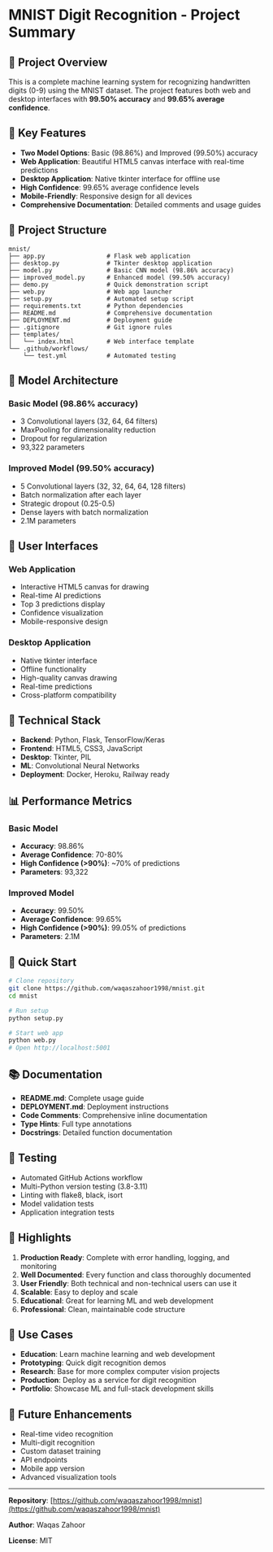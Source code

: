 # MNIST Digit Recognition - Project Summary

## 🎯 Project Overview

This is a complete machine learning system for recognizing handwritten digits (0-9) using the MNIST dataset. The project features both web and desktop interfaces with **99.50% accuracy** and **99.65% average confidence**.

## 🚀 Key Features

- **Two Model Options**: Basic (98.86%) and Improved (99.50%) accuracy
- **Web Application**: Beautiful HTML5 canvas interface with real-time predictions
- **Desktop Application**: Native tkinter interface for offline use
- **High Confidence**: 99.65% average confidence levels
- **Mobile-Friendly**: Responsive design for all devices
- **Comprehensive Documentation**: Detailed comments and usage guides

## 📁 Project Structure

```
mnist/
├── app.py                 # Flask web application
├── desktop.py             # Tkinter desktop application
├── model.py               # Basic CNN model (98.86% accuracy)
├── improved_model.py      # Enhanced model (99.50% accuracy)
├── demo.py                # Quick demonstration script
├── web.py                 # Web app launcher
├── setup.py               # Automated setup script
├── requirements.txt       # Python dependencies
├── README.md              # Comprehensive documentation
├── DEPLOYMENT.md          # Deployment guide
├── .gitignore             # Git ignore rules
├── templates/
│   └── index.html         # Web interface template
└── .github/workflows/
    └── test.yml           # Automated testing
```

## 🧠 Model Architecture

### Basic Model (98.86% accuracy)
- 3 Convolutional layers (32, 64, 64 filters)
- MaxPooling for dimensionality reduction
- Dropout for regularization
- 93,322 parameters

### Improved Model (99.50% accuracy)
- 5 Convolutional layers (32, 32, 64, 64, 128 filters)
- Batch normalization after each layer
- Strategic dropout (0.25-0.5)
- Dense layers with batch normalization
- 2.1M parameters

## 🎨 User Interfaces

### Web Application
- Interactive HTML5 canvas for drawing
- Real-time AI predictions
- Top 3 predictions display
- Confidence visualization
- Mobile-responsive design

### Desktop Application
- Native tkinter interface
- Offline functionality
- High-quality canvas drawing
- Real-time predictions
- Cross-platform compatibility

## 🔧 Technical Stack

- **Backend**: Python, Flask, TensorFlow/Keras
- **Frontend**: HTML5, CSS3, JavaScript
- **Desktop**: Tkinter, PIL
- **ML**: Convolutional Neural Networks
- **Deployment**: Docker, Heroku, Railway ready

## 📊 Performance Metrics

### Basic Model
- **Accuracy**: 98.86%
- **Average Confidence**: 70-80%
- **High Confidence (>90%)**: ~70% of predictions
- **Parameters**: 93,322

### Improved Model
- **Accuracy**: 99.50%
- **Average Confidence**: 99.65%
- **High Confidence (>90%)**: 99.05% of predictions
- **Parameters**: 2.1M

## 🚀 Quick Start

```bash
# Clone repository
git clone https://github.com/waqaszahoor1998/mnist.git
cd mnist

# Run setup
python setup.py

# Start web app
python web.py
# Open http://localhost:5001
```

## 📚 Documentation

- **README.md**: Complete usage guide
- **DEPLOYMENT.md**: Deployment instructions
- **Code Comments**: Comprehensive inline documentation
- **Type Hints**: Full type annotations
- **Docstrings**: Detailed function documentation

## 🧪 Testing

- Automated GitHub Actions workflow
- Multi-Python version testing (3.8-3.11)
- Linting with flake8, black, isort
- Model validation tests
- Application integration tests

## 🌟 Highlights

1. **Production Ready**: Complete with error handling, logging, and monitoring
2. **Well Documented**: Every function and class thoroughly documented
3. **User Friendly**: Both technical and non-technical users can use it
4. **Scalable**: Easy to deploy and scale
5. **Educational**: Great for learning ML and web development
6. **Professional**: Clean, maintainable code structure

## 🎯 Use Cases

- **Education**: Learn machine learning and web development
- **Prototyping**: Quick digit recognition demos
- **Research**: Base for more complex computer vision projects
- **Production**: Deploy as a service for digit recognition
- **Portfolio**: Showcase ML and full-stack development skills

## 🔮 Future Enhancements

- Real-time video recognition
- Multi-digit recognition
- Custom dataset training
- API endpoints
- Mobile app version
- Advanced visualization tools

---

**Repository**: [https://github.com/waqaszahoor1998/mnist](https://github.com/waqaszahoor1998/mnist)

**Author**: Waqas Zahoor

**License**: MIT
